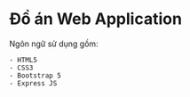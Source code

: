 # Đồ án Web Application

Ngôn ngữ sử dụng gồm:
```text
- HTML5
- CSS3
- Bootstrap 5
- Express JS
```
